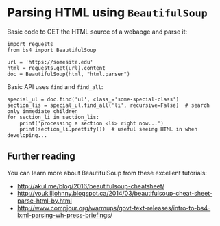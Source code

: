 Parsing HTML using `BeautifulSoup`
==================================

Basic code to GET the HTML source of a webapge and parse it:

    import requests
    from bs4 import BeautifulSoup

    url = 'https://somesite.edu'
    html = requests.get(url).content
    doc = BeautifulSoup(html, "html.parser")


Basic API uses `find` and `find_all`:

    special_ul = doc.find('ul', class_='some-special-class')
    section_lis = special_ul.find_all('li', recursive=False)  # search only immediate children
    for section_li in section_lis:
        print('processing a section <li> right now...')
        print(section_li.prettify())  # useful seeing HTML in when developing...



Further reading
---------------
You can learn more about BeautifulSoup from these excellent tutorials:

  - http://akul.me/blog/2016/beautifulsoup-cheatsheet/
  - http://youkilljohnny.blogspot.ca/2014/03/beautifulsoup-cheat-sheet-parse-html-by.html
  - http://www.compjour.org/warmups/govt-text-releases/intro-to-bs4-lxml-parsing-wh-press-briefings/
